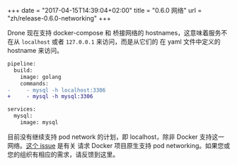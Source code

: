 +++
date = "2017-04-15T14:39:04+02:00"
title = "0.6.0 网络"
url = "zh/release-0.6.0-networking"
+++

<!--Drone now aligns with docker-compose and bridge networking with hostnames. This means services are no longer accessible on `localhost` or `127.0.0.1` and are instead available using their hostname as defined in the yaml configuration file.-->

Drone 现在支持 docker-compose 和 桥接网络的  hostnames，这意味着服务不在从 `localhost` 或者 `127.0.0.1` 来访问，而是从它们的 在 yaml 文件中定义的 hostname 来访问。

```diff
pipeline:
  build:
    image: golang
    commands:
-     - mysql -h localhost:3306
+     - mysql -h mysql:3306

services:
  mysql:
    image: mysql
```

<!--There are no immediate plans to continue support for pod networking (e.g. localhost) unless natively supported by Docker. I have opened [this issue](https://github.com/docker/docker/issues/26024) with the Docker project to request native pod networking. Please considering voicing your support if this capability is important to you or your organization.-->

目前没有继续支持 pod network 的计划，即 localhost，除非 Docker 支持这一网络。[这个 issue](https://github.com/docker/docker/issues/26024) 是有关 请求 Docker 项目原生支持 pod networking。如果您或您的组织有相应的需求，请反馈到这里。
